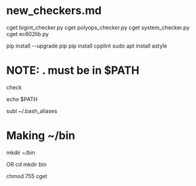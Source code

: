 # new_checkers.md

cget bigint_checker.py
cget polyops_checker.py
cget system_checker.py
cget ec602lib.py

pip install --upgrade pip
pip install cpplint
sudo apt install astyle

# NOTE: . must be in $PATH

check 

echo $PATH

subl ~/.bash_aliases


# Making ~/bin 

mkdir ~/bin

OR
cd
mkdir bin

chmod 755 cget
